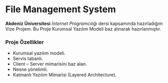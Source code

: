 # File Management System

**Akdeniz Üniversitesi** _İnternet Programcılığı_ dersi kapsamında hazırladığım Vize Projem.
Bu Proje Kurumsal Yazılım Modeli baz alınarak hazırlanmıştır. 
### Proje Özellikler
- Kurumsal yazılım modeli.
- Servis tabanlı.
- Client – Server mimarisini baz alan.
- Nesne yönelimli.
- Katmanlı Yazılım Mimarisi (Layered Architecture).
